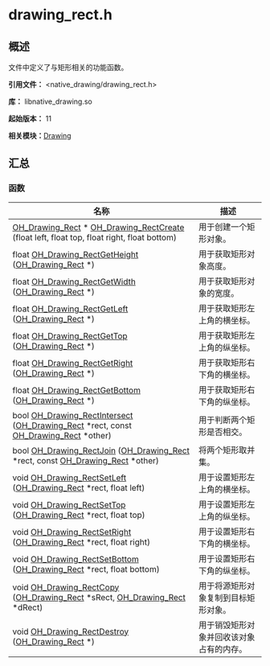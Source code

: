 # drawing_rect.h


## 概述

文件中定义了与矩形相关的功能函数。

**引用文件：** <native_drawing/drawing_rect.h>

**库：** libnative_drawing.so

**起始版本：** 11

**相关模块：**[Drawing](_drawing.md)


## 汇总


### 函数

| 名称 | 描述 | 
| -------- | -------- |
| [OH_Drawing_Rect](_drawing.md#oh_drawing_rect) \* [OH_Drawing_RectCreate](_drawing.md#oh_drawing_rectcreate) (float left, float top, float right, float bottom) | 用于创建一个矩形对象。  | 
| float [OH_Drawing_RectGetHeight](_drawing.md#oh_drawing_rectgetheight) ([OH_Drawing_Rect](_drawing.md#oh_drawing_rect) \*) | 用于获取矩形对象高度。  | 
| float [OH_Drawing_RectGetWidth](_drawing.md#oh_drawing_rectgetwidth) ([OH_Drawing_Rect](_drawing.md#oh_drawing_rect) \*) | 用于获取矩形对象的宽度。  | 
| float [OH_Drawing_RectGetLeft](_drawing.md#oh_drawing_rectgetleft) ([OH_Drawing_Rect](_drawing.md#oh_drawing_rect) \*) | 用于获取矩形左上角的横坐标。  | 
| float [OH_Drawing_RectGetTop](_drawing.md#oh_drawing_rectgettop) ([OH_Drawing_Rect](_drawing.md#oh_drawing_rect) \*) | 用于获取矩形左上角的纵坐标。  | 
| float [OH_Drawing_RectGetRight](_drawing.md#oh_drawing_rectgetright) ([OH_Drawing_Rect](_drawing.md#oh_drawing_rect) \*) | 用于获取矩形右下角的横坐标。  | 
| float [OH_Drawing_RectGetBottom](_drawing.md#oh_drawing_rectgetbottom) ([OH_Drawing_Rect](_drawing.md#oh_drawing_rect) \*) | 用于获取矩形右下角的纵坐标。  | 
| bool [OH_Drawing_RectIntersect](_drawing.md#oh_drawing_rectintersect) ([OH_Drawing_Rect](_drawing.md#oh_drawing_rect) \*rect, const [OH_Drawing_Rect](_drawing.md#oh_drawing_rect) \*other) | 用于判断两个矩形是否相交。  | 
| bool [OH_Drawing_RectJoin](_drawing.md#oh_drawing_rectjoin) ([OH_Drawing_Rect](_drawing.md#oh_drawing_rect) \*rect, const [OH_Drawing_Rect](_drawing.md#oh_drawing_rect) \*other) | 将两个矩形取并集。 | 
| void [OH_Drawing_RectSetLeft](_drawing.md#oh_drawing_rectsetleft) ([OH_Drawing_Rect](_drawing.md#oh_drawing_rect) \*rect, float left) | 用于设置矩形左上角的横坐标。  | 
| void [OH_Drawing_RectSetTop](_drawing.md#oh_drawing_rectsettop) ([OH_Drawing_Rect](_drawing.md#oh_drawing_rect) \*rect, float top) | 用于设置矩形左上角的纵坐标。  | 
| void [OH_Drawing_RectSetRight](_drawing.md#oh_drawing_rectsetright) ([OH_Drawing_Rect](_drawing.md#oh_drawing_rect) \*rect, float right) | 用于设置矩形右下角的横坐标。  | 
| void [OH_Drawing_RectSetBottom](_drawing.md#oh_drawing_rectsetbottom) ([OH_Drawing_Rect](_drawing.md#oh_drawing_rect) \*rect, float bottom) | 用于设置矩形右下角的纵坐标。  | 
| void [OH_Drawing_RectCopy](_drawing.md#oh_drawing_rectcopy) ([OH_Drawing_Rect](_drawing.md#oh_drawing_rect) \*sRect, [OH_Drawing_Rect](_drawing.md#oh_drawing_rect) \*dRect) | 用于将源矩形对象复制到目标矩形对象。  | 
| void [OH_Drawing_RectDestroy](_drawing.md#oh_drawing_rectdestroy) ([OH_Drawing_Rect](_drawing.md#oh_drawing_rect) \*) | 用于销毁矩形对象并回收该对象占有的内存。  | 
